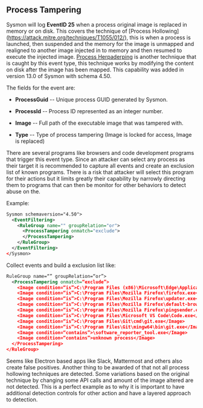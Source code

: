 Process Tampering
-----------------

Sysmon will log **EventID 25** when a process original image is replaced in memory or on disk. This covers the technique of [Process Hollowing] (https://attack.mitre.org/techniques/T1055/012/), this is when a process is launched, then suspended and the memory for the image is unmapped and realigned to another image injected in to memory and then resumed to execute the injected image. [Process Herpaderping](https://jxy-s.github.io/herpaderping/) is another technique that is caught by this event type, this technique works by modifying the content on disk after the image has been mapped. This capability was added in version 13.0 of Sysmon with schema 4.50.

The fields for the event are:

* **ProcessGuid** -- Unique process GUID generated by Sysmon.

* **ProcessId** -- Process ID represented as an integer number.

* **Image** -- Full path of the executable image that was tampered with.

* **Type** -- Type of process tampering (Image is locked for access, Image is replaced)

There are several programs like browsers and code development programs that trigger this event type. Since an attacker can select any process as their target it is recommended to capture all events and create an exclusion list of known programs. There is a risk that attacker will select this program for their actions but it limits greatly their capability by narrowly directing them to programs that can then be monitor for other behaviors to detect abuse on the.

Example:

```xml
Sysmon schemaversion="4.50">
  <EventFiltering>
    <RuleGroup name="" groupRelation="or">
      <ProcessTampering onmatch="exclude">
      </ProcessTampering>
    </RuleGroup>
  </EventFiltering>
</Sysmon>

```

Collect events and build a exclusion list like:

```xml
RuleGroup name=“” groupRelation=“or”>
  <ProcessTampering onmatch=“exclude”>
    <Image condition=“is”>C:\Program Files (x86)\Microsoft\Edge\Application\msedge.exe</Image>
    <Image condition=“is”>C:\Program Files\Mozilla Firefox\firefox.exe</Image>
    <Image condition=“is”>C:\Program Files\Mozilla Firefox\updater.exe</Image>
    <Image condition=“is”>C:\Program Files\Mozilla Firefox\default-browser-agent.exe</Image>
    <Image condition=“is”>C:\Program Files\Mozilla Firefox\pingsender.exe</Image>
    <Image condition=“is”>C:\Program Files\Microsoft VS Code\Code.exe</Image>
    <Image condition=“is”>C:\Program Files\Git\cmd\git.exe</Image>
    <Image condition=“is”>C:\Program Files\Git\mingw64\bin\git.exe</Image>
    <Image condition=“contains”>\software_reporter_tool.exe</Image>
    <Image condition=“contains”>unknown process</Image>
  </ProcessTampering>
</RuleGroup>
```

Seems like Electron based apps like Slack, Mattermost and others also create false positives. Another thing to be awarded of that not all process hollowing techniques are detected. Some variations based on the original technique by changing some API calls and amount of the image altered are not detected. This is a perfect example as to why it is important to have additional detection controls for other action and have a layered approach to detection.
